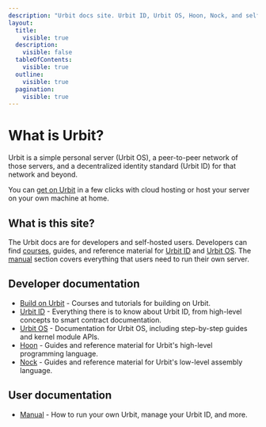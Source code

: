 ```yaml
---
description: "Urbit docs site. Urbit ID, Urbit OS, Hoon, Nock, and self-hosting."
layout:
  title:
    visible: true
  description:
    visible: false
  tableOfContents:
    visible: true
  outline:
    visible: true
  pagination:
    visible: true
---
```


# What is Urbit?

Urbit is a simple personal server (Urbit OS), a peer-to-peer network of those servers, and a decentralized identity standard (Urbit ID) for that network and beyond.

You can [get on Urbit](get-on-urbit.md) in a few clicks with cloud hosting or host your server on your own machine at home.

## What is this site?

The Urbit docs are for developers and self-hosted users. Developers can find [courses](build-on-urbit/environment.md), guides, and reference material for [Urbit ID](urbit-id/what-is-urbit-id.md) and [Urbit OS](urbit-os/what-is-urbit-os.md). The [manual](user-manual/contents.md) section covers everything that users need to run their own server.

## Developer documentation

* [Build on Urbit](build-on-urbit/environment.md) - Courses and tutorials for building on Urbit.
* [Urbit ID](urbit-id/what-is-urbit-id.md) - Everything there is to know about Urbit ID, from high-level concepts to smart contract documentation.
* [Urbit OS](urbit-os/what-is-urbit-os.md) - Documentation for Urbit OS, including step-by-step guides and kernel module APIs.
* [Hoon](hoon/why-hoon.md) - Guides and reference material for Urbit's high-level programming language.
* [Nock](nock/what-is-nock.md) - Guides and reference material for Urbit's low-level assembly language.

## User documentation

* [Manual](user-manual/contents.md) - How to run your own Urbit, manage your Urbit ID, and more.
